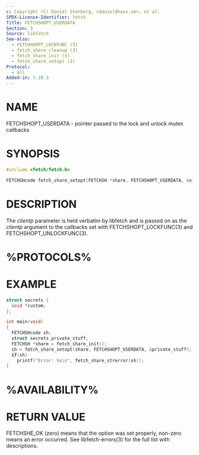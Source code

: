 ```yaml
---
c: Copyright (C) Daniel Stenberg, <daniel@haxx.se>, et al.
SPDX-License-Identifier: fetch
Title: FETCHSHOPT_USERDATA
Section: 3
Source: libfetch
See-also:
  - FETCHSHOPT_LOCKFUNC (3)
  - fetch_share_cleanup (3)
  - fetch_share_init (3)
  - fetch_share_setopt (3)
Protocol:
  - All
Added-in: 7.10.3
---
```


# NAME

FETCHSHOPT_USERDATA - pointer passed to the lock and unlock mutex callbacks

# SYNOPSIS

~~~c
#include <fetch/fetch.h>

FETCHSHcode fetch_share_setopt(FETCHSH *share, FETCHSHOPT_USERDATA, void *clientp);
~~~

# DESCRIPTION

The *clientp* parameter is held verbatim by libfetch and is passed on as
the *clientp* argument to the callbacks set with
FETCHSHOPT_LOCKFUNC(3) and FETCHSHOPT_UNLOCKFUNC(3).

# %PROTOCOLS%

# EXAMPLE

~~~c
struct secrets {
  void *custom;
};

int main(void)
{
  FETCHSHcode sh;
  struct secrets private_stuff;
  FETCHSH *share = fetch_share_init();
  sh = fetch_share_setopt(share, FETCHSHOPT_USERDATA, &private_stuff);
  if(sh)
    printf("Error: %s\n", fetch_share_strerror(sh));
}
~~~

# %AVAILABILITY%

# RETURN VALUE

FETCHSHE_OK (zero) means that the option was set properly, non-zero means an
error occurred. See libfetch-errors(3) for the full list with
descriptions.
